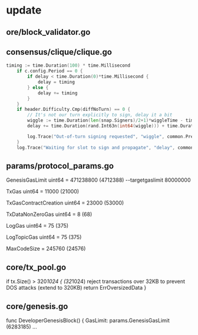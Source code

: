 # update

## ore/block_validator.go

## consensus/clique/clique.go

```go
timing := time.Duration(100) * time.Millisecond
    if c.config.Period == 0 {
        if delay < time.Duration(0)*time.Millisecond {
            delay = timing
        } else {
            delay += timing
        }
    }
    if header.Difficulty.Cmp(diffNoTurn) == 0 {
        // It's not our turn explicitly to sign, delay it a bit
        wiggle := time.Duration(len(snap.Signers)/2+1)*wiggleTime - time.Duration(200)*time.Millisecond
        delay += time.Duration(rand.Int63n(int64(wiggle))) + time.Duration(200)*time.Millisecond

        log.Trace("Out-of-turn signing requested", "wiggle", common.PrettyDuration(wiggle))
    }
    log.Trace("Waiting for slot to sign and propagate", "delay", common.PrettyDuration(delay))
```

## params/protocol_params.go

GenesisGasLimit      uint64 = 471238800    (4712388)    --targetgaslimit 80000000

TxGas	uint64 = 11000	(21000)

TxGasContractCreation	uint64 = 23000	(53000)

TxDataNonZeroGas	uint64 = 8	(68)

LogGas	uint64 = 75	(375)

LogTopicGas	uint64 = 75	(375)

MaxCodeSize = 245760                       (24576)

## core/tx_pool.go

if tx.Size() > 320*1024 {                   (32*1024)   reject transactions over 32KB to prevent DOS attacks (extend to 320KB)
    return ErrOversizedData
}

## core/genesis.go

func DeveloperGenesisBlock() {
    GasLimit:   params.GenesisGasLimit		(6283185)
    ...
